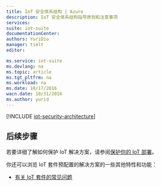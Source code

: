 ```yaml
---
title: IoT 安全体系结构 | Azure
description: IoT 安全体系结构指导原则和注意事项
services: 
suite: iot-suite
documentationCenter: 
authors: YuriDio
manager: timlt
editor: 

ms.service: iot-suite
ms.devlang: na
ms.topic: article
ms.tgt_pltfrm: na
ms.workload: na
ms.date: 10/17/2016
wacn.date: 10/31/2016
ms.author: yurid
---
```


[!INCLUDE [iot-security-architecture](../../includes/iot-security-architecture.md)]

## 后续步骤

若要详细了解如何保护 IoT 解决方案，请参阅[保护你的 IoT 部署][lnk-security-deployment]。

你还可以浏览 IoT 套件预配置的解决方案的一些其他特性和功能：

- [有关 IoT 套件的常见问题][lnk-faq]

[lnk-faq]: ./iot-suite-faq.md

[lnk-security-deployment]: ./iot-suite-security-deployment.md

<!---HONumber=Mooncake_0829_2016-->